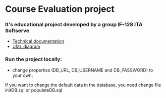 # Course Evaluation project

### It's educational project developed by a group IF-128 ITA Softserve


* [Technical documentation](https://drive.google.com/file/d/1zOAv_GaD9XRMdElCm7LspsM_ycthValV/view)
* [UML diagram](https://drive.google.com/drive/u/2/folders/1r3hl47m-TRvMqi58sHeglvUCZkGN6Wcl)


### Run the project locally:

* change properties (DB_URL, DB_USERNAME and DB_PASSWORD) to your own;

If you want to change the default data in the database, you need change file initDB.sql or populateDB.sql

